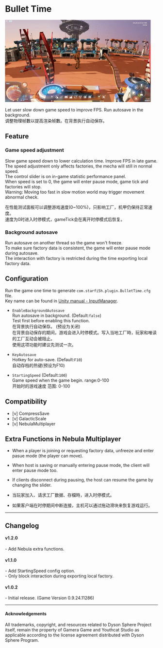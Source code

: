# Bullet Time

![Paue Mode](https://raw.githubusercontent.com/starfi5h/DSP_Mod/master/BulletTime/img/demo1.gif)  

Let user slow down game speed to improve FPS.  Run autosave in the background.  
调整物理帧數以提高渲染帧數。在背景执行自动保存。

## Feature

### Game speed adjustment  
Slow game speed down to lower calculation time. Improve FPS in late game.  
The speed adjustment only affects factories, the mecha will still in normal speed.  
The control slider is on in-game statistic performance panel.  
When speed is set to 0, the game will enter pause mode, game tick and factories will stop.  
Warning: Moving too fast in slow motion world may trigger movement abnormal check.  
  
在性能测试面板可以调整游戏速度(0~100%)，只影响工厂，机甲仍保持正常速度。  
速度为0时进入时停模式，gameTick会在离开时停模式后恢复。  

### Background autosave  
Run autosave on another thread so the game won't freeze.  
To make sure factory data is consistent, the game will enter pause mode during autosave.  
The interaction with factory is restricted during the time exporting local factory data.  
  

## Configuration

Run the game one time to generate `com.starfi5h.plugin.BulletTime.cfg` file.  
Key name can be found in [Unity manual - InputManager](https://docs.unity3d.com/Manual/class-InputManager.html).   

- `EnableBackgroundAutosave`  
Run autosave in background. (Default:`false`)  
Test first before enabling this function.  
在背景执行自动保存。 (预设为关闭)  
在背景自动保存的期间，游戏会进入时停模式。写入当地工厂時，玩家和唯读的工厂互动会被阻止。  
使用这项功能时建议先测试一次。  


- `KeyAutosave`  
Hotkey for auto-save. (Default:`F10`)  
自动存档的热键(预设为F10)  
  

- `StartingSpeed` (Default:`100`)  
Game speed when the game begin. range:0-100  
开始时的游戏速度 范围: 0-100  

## Compatibility

- [v] CompressSave  
- [v] GalacticScale  
- [v] NebulaMultiplayer  

## Extra Functions in Nebula Multiplayer  

- When a player is joining or requesting factory data, unfreeze and enter pasue mode (the player can move).  
- When host is saving or manually entering pause mode, the client will enter pause mode too.  
- If clients disconnect during pausing, the host can resume the game by changing the slider.  

- 当玩家加入、请求工厂数据、存檔時，进入时停模式。
- 如果客户端在时停期间中断连接，主机可以通过拖动滑块来恢复游戏运行。 
----

## Changelog

#### v1.2.0
\- Add Nebula extra functions.  


#### v1.1.0
\- Add StartingSpeed config option.  
\- Only block interaction during exporting local factory.  

#### v1.0.2  
\- Initial release. (Game Version 0.9.24.11286)

----

#### Acknowledgements
All trademarks, copyright, and resources related to Dyson Sphere Project itself, remain the property of Gamera Game and Youthcat Studio as applicable according to the license agreement distributed with Dyson Sphere Program.  